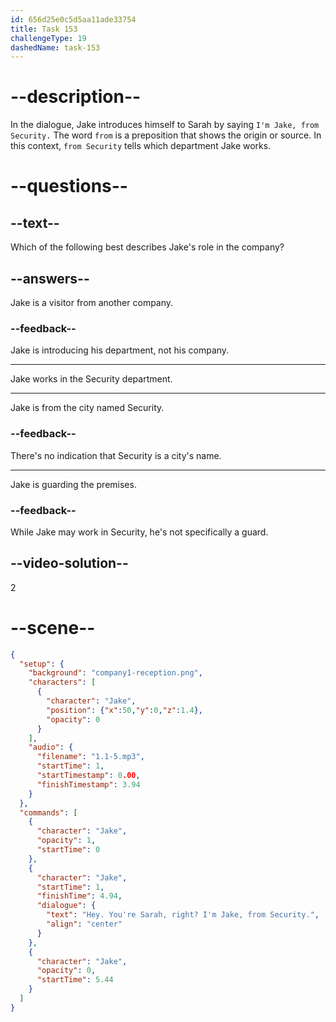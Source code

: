 ```yaml
---
id: 656d25e0c5d5aa11ade33754
title: Task 153
challengeType: 19
dashedName: task-153
---
```


# --description--

In the dialogue, Jake introduces himself to Sarah by saying `I'm Jake, from Security.` The word `from` is a preposition that shows the origin or source. In this context, `from Security` tells which department Jake works.

# --questions--

## --text--

Which of the following best describes Jake's role in the company?

## --answers--

Jake is a visitor from another company.

### --feedback--

Jake is introducing his department, not his company.

---

Jake works in the Security department.

---

Jake is from the city named Security.

### --feedback--

There's no indication that Security is a city's name.

---

Jake is guarding the premises.

### --feedback--

While Jake may work in Security, he's not specifically a guard.

## --video-solution--

2

# --scene--

```json
{
  "setup": {
    "background": "company1-reception.png",
    "characters": [
      {
        "character": "Jake",
        "position": {"x":50,"y":0,"z":1.4},
        "opacity": 0
      }
    ],
    "audio": {
      "filename": "1.1-5.mp3",
      "startTime": 1,
      "startTimestamp": 0.00,
      "finishTimestamp": 3.94
    }
  },
  "commands": [
    {
      "character": "Jake",
      "opacity": 1,
      "startTime": 0
    },
    {
      "character": "Jake",
      "startTime": 1,
      "finishTime": 4.94,
      "dialogue": {
        "text": "Hey. You're Sarah, right? I'm Jake, from Security.",
        "align": "center"
      }
    },
    {
      "character": "Jake",
      "opacity": 0,
      "startTime": 5.44
    }
  ]
}
```
